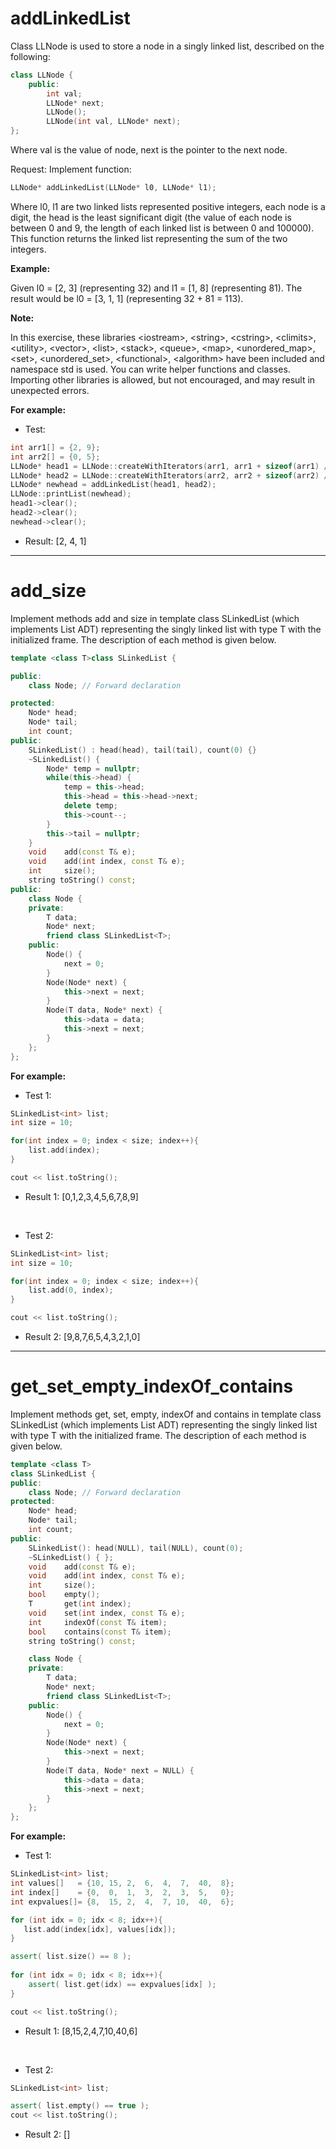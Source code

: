 # addLinkedList

Class LLNode is used to store a node in a singly linked list, described on the following:
```cpp
class LLNode {
    public:
        int val;
        LLNode* next;
        LLNode();
        LLNode(int val, LLNode* next);
};
```
Where val is the value of node, next is the pointer to the next node.

Request: Implement function:
```cpp
LLNode* addLinkedList(LLNode* l0, LLNode* l1);
```
Where l0, l1 are two linked lists represented positive integers, each node is a digit, the head is the least significant digit (the value of each node is between 0 and 9, the length of each linked list is between 0 and 100000). This function returns the linked list representing the sum of the two integers.

**Example:**

Given l0 = [2, 3] (representing 32) and l1 = [1, 8] (representing 81). The result would be l0 = [3, 1, 1] (representing 32 + 81 = 113).

**Note:**

In this exercise, these libraries \<iostream\>, \<string\>, \<cstring\>, \<climits\>, \<utility\>, \<vector\>, \<list\>, \<stack\>, \<queue\>, \<map\>, \<unordered_map\>, \<set\>, \<unordered_set\>, \<functional\>, \<algorithm\> have been included and namespace std is used. You can write helper functions and classes. Importing other libraries is allowed, but not encouraged, and may result in unexpected errors.

**For example:**

+ Test:
```cpp
int arr1[] = {2, 9};
int arr2[] = {0, 5};
LLNode* head1 = LLNode::createWithIterators(arr1, arr1 + sizeof(arr1) / sizeof(int));
LLNode* head2 = LLNode::createWithIterators(arr2, arr2 + sizeof(arr2) / sizeof(int));
LLNode* newhead = addLinkedList(head1, head2);
LLNode::printList(newhead);
head1->clear();
head2->clear();
newhead->clear();
```
+ Result: [2, 4, 1]

---
# add_size

Implement methods add and size in template class SLinkedList (which implements List ADT) representing the singly linked list with type T with the initialized frame. The description of each method is given below.
```cpp
template <class T>class SLinkedList {

public:
    class Node; // Forward declaration

protected:
    Node* head;
    Node* tail;
    int count;
public:
    SLinkedList() : head(head), tail(tail), count(0) {}
    ~SLinkedList() {
        Node* temp = nullptr;
        while(this->head) {
            temp = this->head;
            this->head = this->head->next;
            delete temp;
            this->count--;
        }
        this->tail = nullptr;
    }
    void    add(const T& e);
    void    add(int index, const T& e);
    int     size();
    string toString() const;
public:
    class Node {
    private:
        T data;
        Node* next;
        friend class SLinkedList<T>;
    public:
        Node() {
            next = 0;
        }
        Node(Node* next) {
            this->next = next;
        }
        Node(T data, Node* next) {
            this->data = data;
            this->next = next;
        }
    };
};
```
**For example:**

+ Test 1:
```cpp
SLinkedList<int> list;
int size = 10;

for(int index = 0; index < size; index++){
    list.add(index);
}

cout << list.toString();
```
+ Result 1: [0,1,2,3,4,5,6,7,8,9]
<br/>

+ Test 2:
```cpp
SLinkedList<int> list;
int size = 10;

for(int index = 0; index < size; index++){
    list.add(0, index);
}

cout << list.toString();
```
+ Result 2: [9,8,7,6,5,4,3,2,1,0]

---
# get_set_empty_indexOf_contains

Implement methods get, set, empty, indexOf and contains in template class SLinkedList (which implements List ADT) representing the singly linked list with type T with the initialized frame. The description of each method is given below.
```cpp
template <class T>
class SLinkedList {
public:
    class Node; // Forward declaration
protected:
    Node* head;
    Node* tail;
    int count;
public:
    SLinkedList(): head(NULL), tail(NULL), count(0);
    ~SLinkedList() { };
    void    add(const T& e);
    void    add(int index, const T& e);
    int     size();
    bool    empty();
    T       get(int index);
    void    set(int index, const T& e);
    int     indexOf(const T& item);
    bool    contains(const T& item);
    string toString() const;

    class Node {
    private:
        T data;
        Node* next;
        friend class SLinkedList<T>;
    public:
        Node() {
            next = 0;
        }
        Node(Node* next) {
            this->next = next;
        }
        Node(T data, Node* next = NULL) {
            this->data = data;
            this->next = next;
        }
    };
};
```
**For example:**

+ Test 1:
```cpp
SLinkedList<int> list;
int values[]   = {10, 15, 2,  6,  4,  7,  40,  8};
int index[]    = {0,  0,  1,  3,  2,  3,  5,   0};
int expvalues[]= {8,  15, 2,  4,  7, 10,  40,  6}; 

for (int idx = 0; idx < 8; idx++){
   list.add(index[idx], values[idx]);
}

assert( list.size() == 8 );
        
for (int idx = 0; idx < 8; idx++){
    assert( list.get(idx) == expvalues[idx] );
}

cout << list.toString();
```
+ Result 1: [8,15,2,4,7,10,40,6]
<br/>

+ Test 2:
```cpp
SLinkedList<int> list;

assert( list.empty() == true );
cout << list.toString();
```
+ Result 2: []
